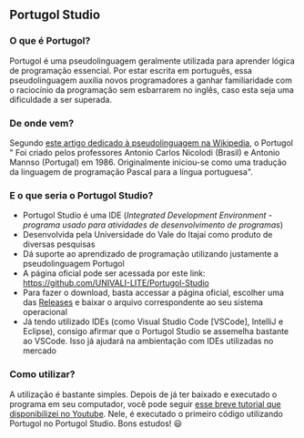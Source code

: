 ## Portugol Studio


### O que é Portugol?
Portugol é uma pseudolinguagem geralmente utilizada para aprender lógica de programação essencial.
Por estar escrita em português, essa pseudolinguagem auxilia novos programadores a ganhar familiaridade com o raciocínio da programação sem esbarrarem no inglês, caso esta seja uma dificuldade a ser superada.

### De onde vem?
Segundo [este artigo dedicado à pseudolinguagem na Wikipedia](https://pt.wikipedia.org/wiki/Portugol), o Portugol " Foi criado pelos professores Antonio Carlos Nicolodi (Brasil) e Antonio Mannso (Portugal) em 1986. Originalmente iniciou-se como uma tradução da linguagem de programação Pascal para a língua portuguesa".

### E o que seria o Portugol Studio?
* Portugol Studio é uma IDE (*Integrated Development Environment - programa usado para atividades de desenvolvimento de programas*)
* Desenvolvida pela Universidade do Vale do Itajaí como produto de diversas pesquisas
* Dá suporte ao aprendizado de programação utilizando justamente a pseudolinguagem Portugol
* A página oficial pode ser acessada por este link: https://github.com/UNIVALI-LITE/Portugol-Studio
* Para fazer o download, basta accessar a página oficial, escolher uma das [Releases](https://github.com/UNIVALI-LITE/Portugol-Studio/releases) e baixar o arquivo correspondente ao seu sistema operacional
* Já tendo utilizado IDEs (como Visual Studio Code [VSCode], IntelliJ e Eclipse), consigo afirmar que o Portugol Studio se assemelha bastante ao VSCode. Isso já ajudará na ambientação com IDEs utilizadas no mercado

### Como utilizar?
A utilização é bastante simples. Depois de já ter baixado e executado o programa em seu computador, você pode seguir [esse breve tutorial que disponibilizei no Youtube](https://youtu.be/H7v9Gu6xGMA).
Nele, é executado o primeiro código utilizando Portugol no Portugol Studio. 
Bons estudos! :smiley:	